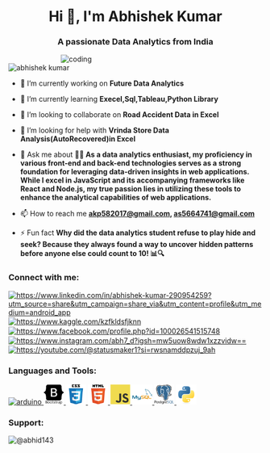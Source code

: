 <h1 align="center">Hi 👋, I'm Abhishek Kumar</h1>
<h3 align="center">A passionate Data Analytics from India</h3>

<img align="right" alt="coding" width="400" src="https://user-images.githubusercontent.com/55389276/140866485-8fb1c876-9a8f-4d6a-98dc-08c4981eaf70.gif">

<p align="left"> <img src="https://github.com/abhid143&label=Profile%20views&color=0e75b6&style=flat" alt="abhishek kumar" /> </p>


- 🔭 I’m currently working on **Future Data Analytics**

- 🌱 I’m currently learning **Execel,Sql,Tableau,Python Library**

- 👯 I’m looking to collaborate on **Road Accident Data in Excel**

- 🤝 I’m looking for help with **Vrinda Store Data Analysis(AutoRecovered)in Excel**

- 💬 Ask me about **👨‍💻 As a data analytics enthusiast, my proficiency in various front-end and back-end technologies serves as a strong foundation for leveraging data-driven insights in web applications. While I excel in JavaScript and its accompanying frameworks like React and Node.js, my true passion lies in utilizing these tools to enhance the analytical capabilities of web applications.**

- 📫 How to reach me **akp582017@gmail.com, as5664741@gmail.com**

- ⚡ Fun fact **Why did the data analytics student refuse to play hide and seek? Because they always found a way to uncover hidden patterns before anyone else could count to 10! 📊🔍**

<h3 align="left">Connect with me:</h3>
<p align="left">
<a href="https://linkedin.com/in/https://www.linkedin.com/in/abhishek-kumar-290954259?utm_source=share&utm_campaign=share_via&utm_content=profile&utm_medium=android_app" target="blank"><img align="center" src="https://raw.githubusercontent.com/rahuldkjain/github-profile-readme-generator/master/src/images/icons/Social/linked-in-alt.svg" alt="https://www.linkedin.com/in/abhishek-kumar-290954259?utm_source=share&utm_campaign=share_via&utm_content=profile&utm_medium=android_app" height="30" width="40" /></a>
<a href="https://kaggle.com/https://www.kaggle.com/kzfkldsfjknn" target="blank"><img align="center" src="https://raw.githubusercontent.com/rahuldkjain/github-profile-readme-generator/master/src/images/icons/Social/kaggle.svg" alt="https://www.kaggle.com/kzfkldsfjknn" height="30" width="40" /></a>
<a href="https://fb.com/https://www.facebook.com/profile.php?id=100026541515748" target="blank"><img align="center" src="https://raw.githubusercontent.com/rahuldkjain/github-profile-readme-generator/master/src/images/icons/Social/facebook.svg" alt="https://www.facebook.com/profile.php?id=100026541515748" height="30" width="40" /></a>
<a href="https://instagram.com/https://www.instagram.com/abh7_d?igsh=mw5uow8wdw1xzzvidw==" target="blank"><img align="center" src="https://raw.githubusercontent.com/rahuldkjain/github-profile-readme-generator/master/src/images/icons/Social/instagram.svg" alt="https://www.instagram.com/abh7_d?igsh=mw5uow8wdw1xzzvidw==" height="30" width="40" /></a>
<a href="https://www.youtube.com/c/https://youtube.com/@statusmaker1?si=rwsnamddpzuj_9ah" target="blank"><img align="center" src="https://raw.githubusercontent.com/rahuldkjain/github-profile-readme-generator/master/src/images/icons/Social/youtube.svg" alt="https://youtube.com/@statusmaker1?si=rwsnamddpzuj_9ah" height="30" width="40" /></a>
</p>

<h3 align="left">Languages and Tools:</h3>
<p align="left"> <a href="https://www.arduino.cc/" target="_blank" rel="noreferrer"> <img src="https://cdn.worldvectorlogo.com/logos/arduino-1.svg" alt="arduino" width="40" height="40"/> </a> <a href="https://getbootstrap.com" target="_blank" rel="noreferrer"> <img src="https://raw.githubusercontent.com/devicons/devicon/master/icons/bootstrap/bootstrap-plain-wordmark.svg" alt="bootstrap" width="40" height="40"/> </a> <a href="https://www.w3schools.com/css/" target="_blank" rel="noreferrer"> <img src="https://raw.githubusercontent.com/devicons/devicon/master/icons/css3/css3-original-wordmark.svg" alt="css3" width="40" height="40"/> </a> <a href="https://www.w3.org/html/" target="_blank" rel="noreferrer"> <img src="https://raw.githubusercontent.com/devicons/devicon/master/icons/html5/html5-original-wordmark.svg" alt="html5" width="40" height="40"/> </a> <a href="https://developer.mozilla.org/en-US/docs/Web/JavaScript" target="_blank" rel="noreferrer"> <img src="https://raw.githubusercontent.com/devicons/devicon/master/icons/javascript/javascript-original.svg" alt="javascript" width="40" height="40"/> </a> <a href="https://www.mysql.com/" target="_blank" rel="noreferrer"> <img src="https://raw.githubusercontent.com/devicons/devicon/master/icons/mysql/mysql-original-wordmark.svg" alt="mysql" width="40" height="40"/> </a> <a href="https://www.postgresql.org" target="_blank" rel="noreferrer"> <img src="https://raw.githubusercontent.com/devicons/devicon/master/icons/postgresql/postgresql-original-wordmark.svg" alt="postgresql" width="40" height="40"/> </a> <a href="https://www.python.org" target="_blank" rel="noreferrer"> <img src="https://raw.githubusercontent.com/devicons/devicon/master/icons/python/python-original.svg" alt="python" width="40" height="40"/> </a> </p>

<h3 align="left">Support:</h3>
<p><a href="https://www.buymeacoffee.com/@abhid143"> <img align="left" src="https://cdn.buymeacoffee.com/buttons/v2/default-yellow.png" height="50" width="210" alt="@abhid143" /></a></p><br><br>
